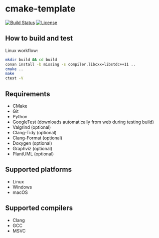 # cmake-template

[![Build Status](https://travis-ci.com/piotrgumienny/cmake-template.svg?branch=master)](https://travis-ci.com/piotrgumienny/cmake-template)
[![License](https://img.shields.io/github/license/piotrgumienny/cmake-template.svg)](LICENSE.md)

## How to build and test
Linux workflow:
```sh
mkdir build && cd build
conan install -b missing -s compiler.libcxx=libstdc++11 ..
cmake ..
make
ctest -V
```

## Requirements
* CMake
* Git
* Python
* GoogleTest (downloads automatically from web during testing build)
* Valgrind (optional)
* Clang-Tidy (optional)
* Clang-Format (optional)
* Doxygen (optional)
* Graphviz (optional)
* PlantUML (optional)

## Supported platforms
* Linux
* Windows
* macOS

## Supported compilers
* Clang
* GCC
* MSVC
